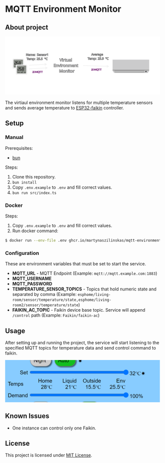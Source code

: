 # MQTT Environment Monitor

## About project

![Diagram](./assets/diagram.svg)

The virtiaul environment monitor listens for multiple temperature sensors and sends average temperature to [ESP32-faikin](https://faikin.revk.uk) controller.

## Setup

### Manual

Prerequisites:

- [bun](https://bun.sh)

Steps:

1. Clone this repository.
2. `bun install`
3. Copy `.env.example` to `.env` and fill correct values.
4. `bun run src/index.ts`

### Docker

Steps:

1. Copy `.env.example` to `.env` and fill correct values.
2. Run docker command:

```sh
$ docker run --env-file .env ghcr.io/martynaszilinskas/mqtt-environment-monitor:latest
```

### Configuration

These are environment variables that must be set to start the service.

- **MQTT_URL** - MQTT Endpoint (Example: `mqtt://mqtt.example.com:1883`)
- **MQTT_USERNAME**
- **MQTT_PASSWORD**
- **TEMPERATURE_SENSOR_TOPICS** - Topics that hold numeric state and separated by comma (Example: `esphome/living-room/sensor/temperature/state,esphome/living-room2/sensor/temperature/state`)
- **FAIKIN_AC_TOPIC** - Faikin device base topic. Service will append `/control` path (Example: `Faikin/faikin-ac`)

## Usage

After setting up and running the project, the service will start listening to the specified MQTT topics for temperature data and send control command to faikin.

![Faikin Dashboard with environment temperature](./assets/fakin-dashboard.png)

## Known Issues

- One instance can control only one Faikin.

## License

This project is licensed under [MIT License](./LICENSE).
